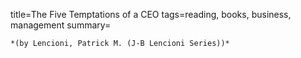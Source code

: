 title=The Five Temptations of a CEO
tags=reading, books, business, management
summary=
~~~~~~
*(by Lencioni, Patrick M. (J-B Lencioni Series))*

